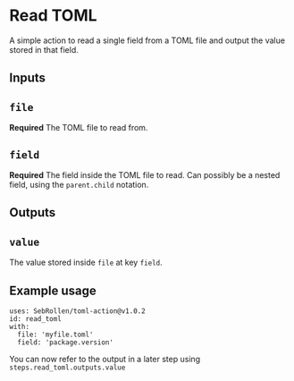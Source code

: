 # Read TOML

A simple action to read a single field from a TOML file and output the value stored in that field.

## Inputs

## `file`

**Required** The TOML file to read from.

## `field`

**Required** The field inside the TOML file to read. Can possibly be a nested field, using the `parent.child` notation.

## Outputs

## `value`
The value stored inside `file` at key `field`.

## Example usage
```
uses: SebRollen/toml-action@v1.0.2
id: read_toml
with:
  file: 'myfile.toml'
  field: 'package.version'
```
You can now refer to the output in a later step using `steps.read_toml.outputs.value`

